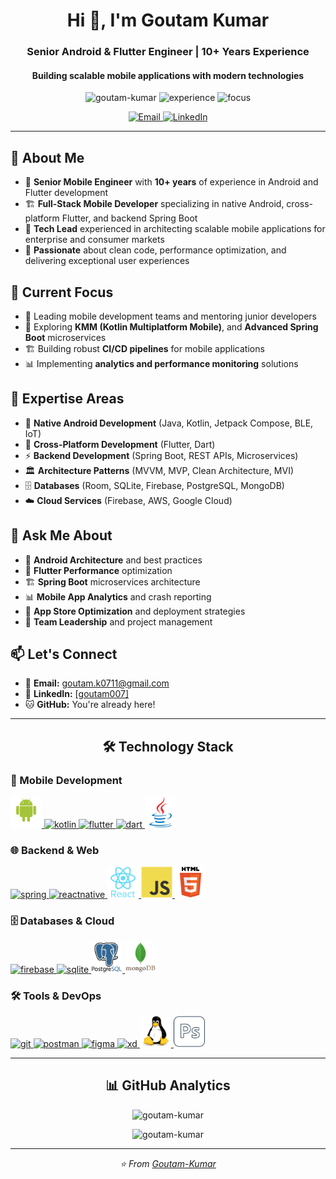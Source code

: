 <h1 align="center">Hi 👋, I'm Goutam Kumar</h1>
<h3 align="center">Senior Android & Flutter Engineer | 10+ Years Experience</h3>
<h4 align="center">Building scalable mobile applications with modern technologies</h4>

<p align="center">
  <img src="https://komarev.com/ghpvc/?username=goutam-kumar&label=Profile%20views&color=0e75b6&style=flat" alt="goutam-kumar" />
  <img src="https://img.shields.io/badge/Experience-10%2B%20Years-brightgreen" alt="experience" />
  <img src="https://img.shields.io/badge/Focus-Mobile%20Development-blue" alt="focus" />
</p>

<p align="center">
  <a href="mailto:goutam.k0711@gmail.com">
    <img src="https://img.shields.io/badge/Email-goutam.k0711%40gmail.com-red?style=flat&logo=gmail" alt="Email" />
  </a>
  <a href="https://www.linkedin.com/in/goutam007/">
    <img src="https://img.shields.io/badge/LinkedIn-Connect-blue?style=flat&logo=linkedin" alt="LinkedIn" />
  </a>
</p>

---

## 🚀 About Me

- 📱 **Senior Mobile Engineer** with **10+ years** of experience in Android and Flutter development
- 🏗️ **Full-Stack Mobile Developer** specializing in native Android, cross-platform Flutter, and backend Spring Boot
- 🌟 **Tech Lead** experienced in architecting scalable mobile applications for enterprise and consumer markets
- 🎯 **Passionate** about clean code, performance optimization, and delivering exceptional user experiences

## 🔭 Current Focus

- 🚀 Leading mobile development teams and mentoring junior developers
- 🌱 Exploring **KMM (Kotlin Multiplatform Mobile)**, and **Advanced Spring Boot** microservices
- 🏗️ Building robust **CI/CD pipelines** for mobile applications
- 📊 Implementing **analytics and performance monitoring** solutions

## 💼 Expertise Areas

- 📱 **Native Android Development** (Java, Kotlin, Jetpack Compose, BLE, IoT)
- 🦋 **Cross-Platform Development** (Flutter, Dart)
- ⚡ **Backend Development** (Spring Boot, REST APIs, Microservices)
- 🏛️ **Architecture Patterns** (MVVM, MVP, Clean Architecture, MVI)
- 🗄️ **Databases** (Room, SQLite, Firebase, PostgreSQL, MongoDB)
- ☁️ **Cloud Services** (Firebase, AWS, Google Cloud)

## 💬 Ask Me About

- 📱 **Android Architecture** and best practices
- 🦋 **Flutter Performance** optimization
- 🏗️ **Spring Boot** microservices architecture
- 📊 **Mobile App Analytics** and crash reporting
- 🚀 **App Store Optimization** and deployment strategies
- 👥 **Team Leadership** and project management

## 📫 Let's Connect

- 📧 **Email:** goutam.k0711@gmail.com
- 💼 **LinkedIn:** [[goutam007]](https://www.linkedin.com/in/goutam007/)
- 🐱 **GitHub:** You're already here!

---

<h2 align="center">🛠️ Technology Stack</h2>

### 📱 Mobile Development
<p align="left">
  <a href="https://developer.android.com" target="_blank">
    <img src="https://raw.githubusercontent.com/devicons/devicon/master/icons/android/android-original-wordmark.svg" alt="android" width="50" height="50"/>
  </a>
  <a href="https://kotlinlang.org" target="_blank">
    <img src="https://www.vectorlogo.zone/logos/kotlinlang/kotlinlang-icon.svg" alt="kotlin" width="50" height="50"/>
  </a>
  <a href="https://flutter.dev" target="_blank">
    <img src="https://www.vectorlogo.zone/logos/flutterio/flutterio-icon.svg" alt="flutter" width="50" height="50"/>
  </a>
  <a href="https://dart.dev" target="_blank">
    <img src="https://www.vectorlogo.zone/logos/dartlang/dartlang-icon.svg" alt="dart" width="50" height="50"/>
  </a>
  <a href="https://www.java.com" target="_blank">
    <img src="https://raw.githubusercontent.com/devicons/devicon/master/icons/java/java-original.svg" alt="java" width="50" height="50"/>
  </a>
</p>

### 🌐 Backend & Web
<p align="left">
  <a href="https://spring.io/projects/spring-boot" target="_blank">
    <img src="https://www.vectorlogo.zone/logos/springio/springio-icon.svg" alt="spring" width="50" height="50"/>
  </a>
  <a href="https://reactnative.dev/" target="_blank">
    <img src="https://reactnative.dev/img/header_logo.svg" alt="reactnative" width="50" height="50"/>
  </a>
  <a href="https://reactjs.org/" target="_blank">
    <img src="https://raw.githubusercontent.com/devicons/devicon/master/icons/react/react-original-wordmark.svg" alt="react" width="50" height="50"/>
  </a>
  <a href="https://developer.mozilla.org/en-US/docs/Web/JavaScript" target="_blank">
    <img src="https://raw.githubusercontent.com/devicons/devicon/master/icons/javascript/javascript-original.svg" alt="javascript" width="50" height="50"/>
  </a>
  <a href="https://www.w3.org/html/" target="_blank">
    <img src="https://raw.githubusercontent.com/devicons/devicon/master/icons/html5/html5-original-wordmark.svg" alt="html5" width="50" height="50"/>
  </a>
</p>

### 🗄️ Databases & Cloud
<p align="left">
  <a href="https://firebase.google.com/" target="_blank">
    <img src="https://www.vectorlogo.zone/logos/firebase/firebase-icon.svg" alt="firebase" width="50" height="50"/>
  </a>
  <a href="https://www.sqlite.org/" target="_blank">
    <img src="https://www.vectorlogo.zone/logos/sqlite/sqlite-icon.svg" alt="sqlite" width="50" height="50"/>
  </a>
  <a href="https://www.postgresql.org" target="_blank">
    <img src="https://raw.githubusercontent.com/devicons/devicon/master/icons/postgresql/postgresql-original-wordmark.svg" alt="postgresql" width="50" height="50"/>
  </a>
  <a href="https://www.mongodb.com/" target="_blank">
    <img src="https://raw.githubusercontent.com/devicons/devicon/master/icons/mongodb/mongodb-original-wordmark.svg" alt="mongodb" width="50" height="50"/>
  </a>
</p>

### 🛠️ Tools & DevOps
<p align="left">
  <a href="https://git-scm.com/" target="_blank">
    <img src="https://www.vectorlogo.zone/logos/git-scm/git-scm-icon.svg" alt="git" width="50" height="50"/>
  </a>
  <a href="https://postman.com" target="_blank">
    <img src="https://www.vectorlogo.zone/logos/getpostman/getpostman-icon.svg" alt="postman" width="50" height="50"/>
  </a>
  <a href="https://www.figma.com/" target="_blank">
    <img src="https://www.vectorlogo.zone/logos/figma/figma-icon.svg" alt="figma" width="50" height="50"/>
  </a>
  <a href="https://www.adobe.com/products/xd.html" target="_blank">
    <img src="https://cdn.worldvectorlogo.com/logos/adobe-xd.svg" alt="xd" width="50" height="50"/>
  </a>
  <a href="https://www.linux.org/" target="_blank">
    <img src="https://raw.githubusercontent.com/devicons/devicon/master/icons/linux/linux-original.svg" alt="linux" width="50" height="50"/>
  </a>
  <a href="https://www.photoshop.com/en" target="_blank">
    <img src="https://raw.githubusercontent.com/devicons/devicon/master/icons/photoshop/photoshop-line.svg" alt="photoshop" width="50" height="50"/>
  </a>
</p>

---

<h2 align="center">📊 GitHub Analytics</h2>

<p align="center">
  <img src="https://github-readme-stats.vercel.app/api?username=goutam-kumar&show_icons=true&theme=radical&hide_border=true" alt="goutam-kumar" />
</p>

<p align="center">
  <img src="https://github-readme-streak-stats.herokuapp.com/?user=goutam-kumar&theme=radical&hide_border=true" alt="goutam-kumar" />
</p>

---
<!--
<h2 align="center">🌟 Featured Projects</h2>

*Coming soon - Showcase of mobile applications and backend services*

---
-->
<p align="center">
  <i>⭐️ From <a href="https://github.com/Goutam-Kumar">Goutam-Kumar</a></i>
</p>
